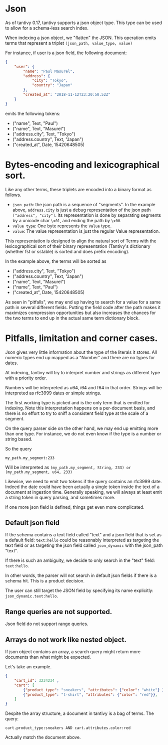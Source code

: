 # Json

As of tantivy 0.17, tantivy supports a json object type.
This type can be used to allow for a schema-less search index.

When indexing a json object, we "flatten" the JSON. This operation emits terms that represent a triplet `(json_path, value_type, value)`

For instance,  if user is a json field, the following document:

```json
{
    "user": {
        "name": "Paul Masurel",
        "address": {
            "city": "Tokyo",
            "country": "Japan"
        },
        "created_at": "2018-11-12T23:20:50.52Z"
    }
}
```

emits the following tokens:
-  ("name", Text, "Paul")
-  ("name", Text, "Masurel")
-  ("address.city", Text, "Tokyo")
-  ("address.country", Text, "Japan")
-  ("created_at", Date, 15420648505)


# Bytes-encoding and lexicographical sort.

Like any other terms, these triplets are encoded into a binary format as follows.
- `json_path`: the json path is a sequence of "segments". In the example above, `address.city`
is just a debug representation of the json path `["address", "city"]`.
Its representation is done by separating segments by a unicode char `\x01`, and ending the path by `\x00`.
- `value type`: One byte represents the `Value` type.
- `value`: The value representation is just the regular Value representation.

This representation is designed to align the natural sort of Terms with the lexicographical sort
of their binary representation (Tantivy's dictionary (whether fst or sstable) is sorted and does prefix encoding).

In the example above, the terms will be sorted as
-  ("address.city", Text, "Tokyo")
-  ("address.country", Text, "Japan")
-  ("name", Text, "Masurel")
-  ("name", Text, "Paul")
-  ("created_at", Date, 15420648505)

As seen in "pitfalls", we may end up having to search for a value for a same path in several different fields. Putting the field code after the path makes it maximizes compression opportunities but also increases the chances for the two terms to end up in the actual same term dictionary block.


# Pitfalls, limitation and corner cases.

Json gives very little information about the type of the literals it stores.
All numeric types end up mapped as a "Number" and there are no types for dates.

At indexing, tantivy will try to interpret number and strings as different type with a
priority order.

Numbers will be interpreted as u64, i64 and f64 in that order.
Strings will be interpreted as rfc3999 dates or simple strings.

The first working type is picked and is the only term that is emitted for indexing.
Note this interpretation happens on a per-document basis, and there is no effort to try to sniff
a consistent field type at the scale of a segment.

On the query parser side on the other hand, we may end up emitting more than one type.
For instance, we do not even know if the type is a number or string based.

So the query

```
my_path.my_segment:233
```

Will be interpreted as
`(my_path.my_segment, String, 233) or (my_path.my_segment, u64, 233)`

Likewise, we need to emit two tokens if the query contains an rfc3999 date.
Indeed the date could have been actually a single token inside the text of a document at ingestion time. Generally speaking, we will always at least emit a string token in query parsing, and sometimes more.

If one more json field is defined, things get even more complicated.


## Default json field

If the schema contains a text field called "text" and a json field that is set as a default field:
`text:hello` could be reasonably interpreted as targeting the text field or as targeting the json field called `json_dynamic` with the json_path "text".

If there is such an ambiguity, we decide to only search in the "text" field: `text:hello`.

In other words, the parser will not search in default json fields if there is a schema hit.
This is a product decision.

The user can still target the JSON field by specifying its name explicitly:
`json_dynamic.text:hello`.

## Range queries are not supported.

Json field do not support range queries.

## Arrays do not work like nested object.

If json object contains an array, a search query might return more documents
than what might be expected.

Let's take an example.

```json
{
    "cart_id": 3234234 ,
    "cart": [
        {"product_type": "sneakers", "attributes": {"color": "white"} },
        {"product_type": "t-shirt", "attributes": {"color": "red"}},
    ]
}
```

Despite the array structure, a document in tantivy is a bag of terms.
The query:

```
cart.product_type:sneakers AND cart.attributes.color:red
```

Actually match the document above.

